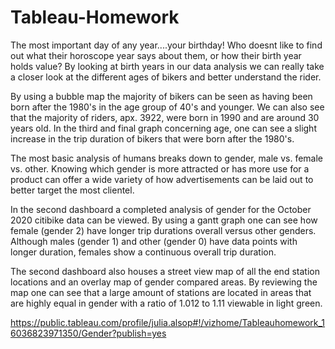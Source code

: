 # Tableau-Homework

The most important day of any year....your birthday! Who doesnt like to find out what their horoscope year says about them, or how their birth year holds value? By looking at birth years in our data analysis we can really take a closer look at the different ages of bikers and better understand the rider. 

By using a bubble map the majority of bikers can be seen as having been born after the 1980's in the age group of 40's and younger. We can also see that the majority of riders, apx. 3922, were born in 1990 and are around 30 years old. In the third and final graph concerning age, one can see a slight increase in the trip duration of bikers that were born after the 1980's.


The most basic analysis of humans breaks down to gender, male vs. female vs. other. Knowing which gender is more attracted or has more use for a product can offer a wide variety of how advertisements can be laid out to better target the most clientel. 

In the second dashboard a completed analysis of gender for the October 2020 citibike data can be viewed. By using a gantt graph one can see how female (gender 2) have longer trip durations overall versus other genders. Although males (gender 1) and other (gender 0) have data points with longer duration, females show a continuous overall trip duration. 

The second dashboard also houses a street view map of all the end station locations and an overlay map of gender compared areas. By reviewing the map one can see that a large amount of stations are located in areas that are highly equal in gender with a ratio of 1.012 to 1.11 viewable in light green.  



https://public.tableau.com/profile/julia.alsop#!/vizhome/Tableauhomework_16036823971350/Gender?publish=yes
